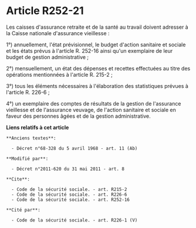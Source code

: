 # Article R252-21

Les caisses d'assurance retraite et de la santé au travail doivent adresser à la Caisse nationale d'assurance vieillesse : 

1°) annuellement, l'état prévisionnel, le budget d'action sanitaire et sociale et les états prévus à l'article R. 252-16
ainsi qu'un exemplaire de leur budget de gestion administrative ; 

2°) mensuellement, un état des dépenses et recettes effectuées au titre des opérations mentionnées à l'article R. 215-2 ; 

3°) tous les éléments nécessaires à l'élaboration des statistiques prévues à l'article R. 226-6 ; 

4°) un exemplaire des comptes de résultats de la gestion    de l'assurance vieillesse et de l'assurance veuvage, de l'action
sanitaire et sociale en faveur des personnes âgées et de la gestion administrative.

**Liens relatifs à cet article**

	**Anciens textes**:

	  - Décret n°68-328 du 5 avril 1968 - art. 11 (Ab)

	**Modifié par**:

	  - Décret n°2011-620 du 31 mai 2011 - art. 8

	**Cite**:

	  - Code de la sécurité sociale. - art. R215-2
	  - Code de la sécurité sociale. - art. R226-6
	  - Code de la sécurité sociale. - art. R252-16

	**Cité par**:

	  - Code de la sécurité sociale. - art. R226-1 (V)
